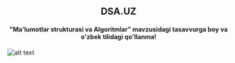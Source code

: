 <h2 align="center">DSA.UZ</h2>

<h4 align="center">"Ma'lumotlar strukturasi va Algoritmlar" mavzusidagi tasavvurga boy va o'zbek tilidagi qo'llanma!</h4>

![alt text](https://github.com/otabeknurmatov/dsa_uz/blob/main/images/images/banner.png)
